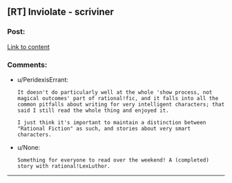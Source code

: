 ## [RT] Inviolate - scriviner

### Post:

[Link to content](https://www.fanfiction.net/s/5536346/1/Inviolate)

### Comments:

- u/PeridexisErrant:
  ```
  It doesn't do particularly well at the whole 'show process, not magical outcomes' part of rational!fic, and it falls into all the common pitfalls about writing for very intelligent characters; that said I still read the whole thing and enjoyed it.  

  I just think it's important to maintain a distinction between "Rational Fiction" as such, and stories about very smart characters.
  ```

- u/None:
  ```
  Something for everyone to read over the weekend! A (completed) story with rational!LexLuthor.
  ```

---

